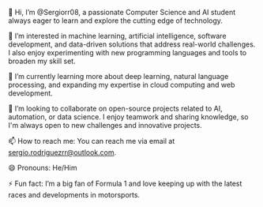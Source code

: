 👋 Hi, I’m @Sergiorr08, a passionate Computer Science and AI student always eager to learn and explore the cutting edge of technology.

👀 I’m interested in machine learning, artificial intelligence, software development, and data-driven solutions that address real-world challenges. I also enjoy experimenting with new programming languages and tools to broaden my skill set.

🌱 I’m currently learning more about deep learning, natural language processing, and expanding my expertise in cloud computing and web development.

💞️ I’m looking to collaborate on open-source projects related to AI, automation, or data science. I enjoy teamwork and sharing knowledge, so I'm always open to new challenges and innovative projects.

📫 How to reach me: You can reach me via email at sergio.rodriguezrr@outlook.com.

😄 Pronouns: He/Him

⚡ Fun fact: I’m a big fan of Formula 1 and love keeping up with the latest races and developments in motorsports.
